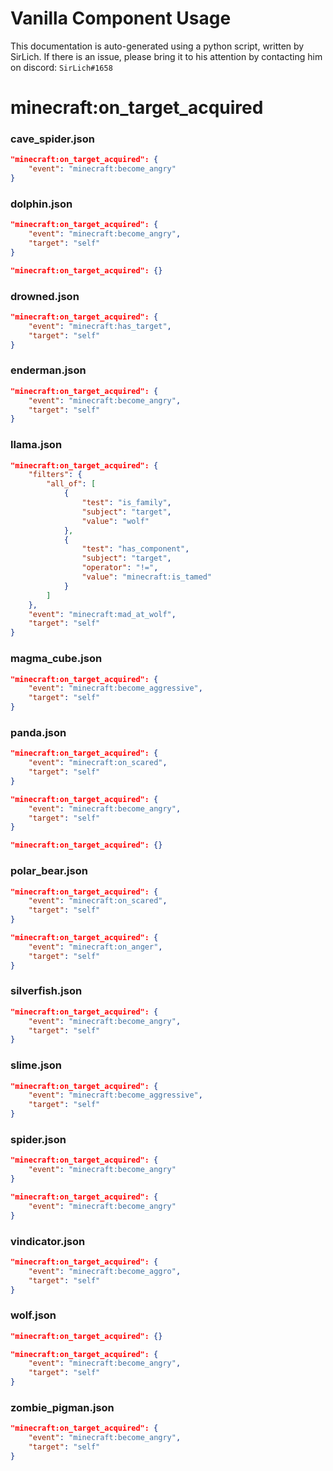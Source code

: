# Vanilla Component Usage
This documentation is auto-generated using a python script, written by SirLich. If there is an issue, please bring it to his attention by contacting him on discord: `SirLich#1658`

# minecraft:on_target_acquired
### cave_spider.json
```JSON
"minecraft:on_target_acquired": {
    "event": "minecraft:become_angry"
}
```

### dolphin.json
```JSON
"minecraft:on_target_acquired": {
    "event": "minecraft:become_angry",
    "target": "self"
}
```

```JSON
"minecraft:on_target_acquired": {}
```

### drowned.json
```JSON
"minecraft:on_target_acquired": {
    "event": "minecraft:has_target",
    "target": "self"
}
```

### enderman.json
```JSON
"minecraft:on_target_acquired": {
    "event": "minecraft:become_angry",
    "target": "self"
}
```

### llama.json
```JSON
"minecraft:on_target_acquired": {
    "filters": {
        "all_of": [
            {
                "test": "is_family",
                "subject": "target",
                "value": "wolf"
            },
            {
                "test": "has_component",
                "subject": "target",
                "operator": "!=",
                "value": "minecraft:is_tamed"
            }
        ]
    },
    "event": "minecraft:mad_at_wolf",
    "target": "self"
}
```

### magma_cube.json
```JSON
"minecraft:on_target_acquired": {
    "event": "minecraft:become_aggressive",
    "target": "self"
}
```

### panda.json
```JSON
"minecraft:on_target_acquired": {
    "event": "minecraft:on_scared",
    "target": "self"
}
```

```JSON
"minecraft:on_target_acquired": {
    "event": "minecraft:become_angry",
    "target": "self"
}
```

```JSON
"minecraft:on_target_acquired": {}
```

### polar_bear.json
```JSON
"minecraft:on_target_acquired": {
    "event": "minecraft:on_scared",
    "target": "self"
}
```

```JSON
"minecraft:on_target_acquired": {
    "event": "minecraft:on_anger",
    "target": "self"
}
```

### silverfish.json
```JSON
"minecraft:on_target_acquired": {
    "event": "minecraft:become_angry",
    "target": "self"
}
```

### slime.json
```JSON
"minecraft:on_target_acquired": {
    "event": "minecraft:become_aggressive",
    "target": "self"
}
```

### spider.json
```JSON
"minecraft:on_target_acquired": {
    "event": "minecraft:become_angry"
}
```

```JSON
"minecraft:on_target_acquired": {
    "event": "minecraft:become_angry"
}
```

### vindicator.json
```JSON
"minecraft:on_target_acquired": {
    "event": "minecraft:become_aggro",
    "target": "self"
}
```

### wolf.json
```JSON
"minecraft:on_target_acquired": {}
```

```JSON
"minecraft:on_target_acquired": {
    "event": "minecraft:become_angry",
    "target": "self"
}
```

### zombie_pigman.json
```JSON
"minecraft:on_target_acquired": {
    "event": "minecraft:become_angry",
    "target": "self"
}
```

